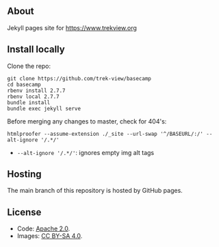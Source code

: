 ## About

Jekyll pages site for https://www.trekview.org

## Install locally

Clone the repo:

```shell
git clone https://github.com/trek-view/basecamp
cd basecamp
rbenv install 2.7.7
rbenv local 2.7.7
bundle install
bundle exec jekyll serve
```

Before merging any changes to master, check for 404's:

```shell
htmlproofer --assume-extension ./_site --url-swap '^/BASEURL/:/' --alt-ignore '/.*/'
```

* `--alt-ignore '/.*/'`: ignores empty img alt tags

## Hosting

The main branch of this repository is hosted by GitHub pages.

## License

* Code: [Apache 2.0](/LICENSE).
* Images: [CC BY-SA 4.0](/LICENSE-IMAGES).